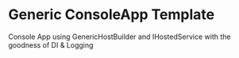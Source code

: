 # Generic ConsoleApp Template
Console App using GenericHostBuilder and IHostedService with the goodness of DI & Logging
